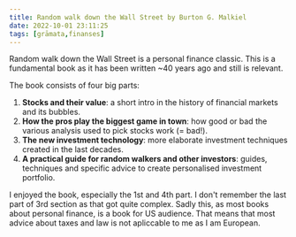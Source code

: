 ```yaml
---
title: Random walk down the Wall Street by Burton G. Malkiel
date: 2022-10-01 23:11:25
tags: [grāmata,finanses]
---
```


Random walk down the Wall Street is a personal finance classic. This is a fundamental book as it has been written ~40 years ago and still is relevant.

The book consists of four big parts:
1. **Stocks and their value**: a short intro in the history of financial markets and its bubbles.
2. **How the pros play the biggest game in town**: how good or bad the various analysis used to pick stocks work (= bad!).
3. **The new investment technology**: more elaborate investment techniques created in the last decades.
4. **A practical guide for random walkers and other investors**: guides, techniques and specific advice to create personalised investment portfolio.

I enjoyed the book, especially the 1st and 4th part. I don't remember the last part of 3rd section as that got quite complex. Sadly this, as most books about personal finance, is a book for US audience. That means that most advice about taxes and law is not apliccable to me as I am European.